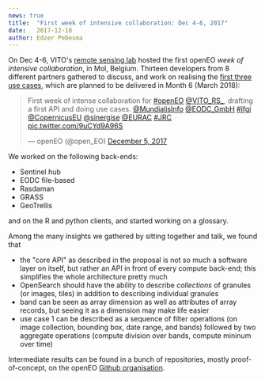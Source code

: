 ```yaml
---
news: true
title:  "First week of intensive collaboration: Dec 4-6, 2017"
date:   2017-12-18
author: Edzer Pebesma
---
```


On Dec 4-6, VITO's [remote sensing
lab](https://remotesensing.vito.be/) hosted the first
openEO _week of intensive collaboration_, in Mol,
Belgium. Thirteen developers from 8 different partners
gathered to discuss, and work on realising the [first three use
cases](https://appelmar.github.io/openeo-api-docs/poc/index.html),
which are planned to be delivered in Month 6 (March 2018):

<blockquote class="twitter-tweet" data-lang="en"><p lang="en" dir="ltr">First week of intense collaboration for <a href="https://twitter.com/hashtag/openEO?src=hash&amp;ref_src=twsrc%5Etfw">#openEO</a> <a href="https://twitter.com/VITO_RS_?ref_src=twsrc%5Etfw">@VITO_RS_</a>, drafting a first API and doing use cases. <a href="https://twitter.com/MundialisInfo?ref_src=twsrc%5Etfw">@MundialisInfo</a> <a href="https://twitter.com/EODC_GmbH?ref_src=twsrc%5Etfw">@EODC_GmbH</a> <a href="https://twitter.com/hashtag/ifgi?src=hash&amp;ref_src=twsrc%5Etfw">#ifgi</a> <a href="https://twitter.com/CopernicusEU?ref_src=twsrc%5Etfw">@CopernicusEU</a> <a href="https://twitter.com/sinergise?ref_src=twsrc%5Etfw">@sinergise</a> <a href="https://twitter.com/EURAC?ref_src=twsrc%5Etfw">@EURAC</a> <a href="https://twitter.com/hashtag/JRC?src=hash&amp;ref_src=twsrc%5Etfw">#JRC</a> <a href="https://t.co/9uCYd9A96S">pic.twitter.com/9uCYd9A96S</a></p>&mdash; openEO (@open_EO) <a href="https://twitter.com/open_EO/status/938000627078230016?ref_src=twsrc%5Etfw">December 5, 2017</a></blockquote>
<script async src="https://platform.twitter.com/widgets.js" charset="utf-8"></script>


We worked on the following back-ends:

* Sentinel hub
* EODC file-based
* Rasdaman
* GRASS
* GeoTrellis

and on the R and python clients, and started working on a <a :href="$site.themeConfig.docPath + 'glossary.html'">glossary</a>.

Among the many insights we gathered by sitting together and talk, we found that

* the "core API" as described in the proposal is not so much a software layer on itself, but rather an API in front of every compute back-end; this simplifies the whole architecture pretty much
* OpenSearch should have the ability to describe _collections_ of granules (or images, tiles) in addition to describing individual granules
* band can be seen as array dimension as well as attributes of array records, but seeing it as a dimension may make life easier
* use case 1 can be described as a sequence of filter operations (on image collection, bounding box, date range, and bands) followed by two aggregate operations (compute division over bands, compute mininum over time)

Intermediate results can be found in a bunch of repositories, mostly proof-of-concept, on the openEO [Github organisation](https://github.com/Open-EO/).

